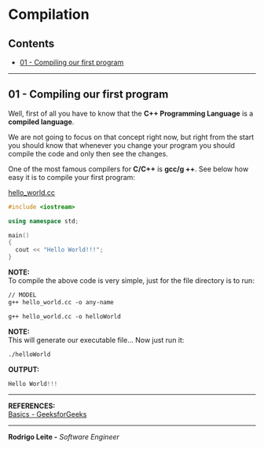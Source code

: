 # Compilation

## Contents

 - [01 - Compiling our first program](#01)

---

<div id="01"></div>

## 01 - Compiling our first program

Well, first of all you have to know that the **C++ Programming Language** is a **compiled language**.

We are not going to focus on that concept right now, but right from the start you should know that whenever you change your program you should compile the code and only then see the changes.

One of the most famous compilers for **C/C++** is **gcc/g ++**. See below how easy it is to compile your first program:

[hello_world.cc](src/hello_world.cc)
```cc
#include <iostream>

using namespace std;

main()
{
  cout << "Hello World!!!";
}
```

**NOTE:**  
To compile the above code is very simple, just for the file directory is to run:

```md
// MODEL
g++ hello_world.cc -o any-name

g++ hello_world.cc -o helloWorld
```

**NOTE:**  
This will generate our executable file... Now just run it:

```md
./helloWorld
```

**OUTPUT:**  
```cc
Hello World!!!
```

---

**REFERENCES:**  
[Basics - GeeksforGeeks](https://www.geeksforgeeks.org/c-plus-plus/#Basics)  

---

**Rodrigo Leite -** *Software Engineer*
